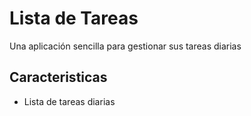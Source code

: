 # Lista de Tareas
 Una aplicación sencilla para gestionar sus tareas diarias

## Caracteristicas
* Lista de tareas diarias
